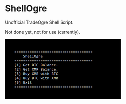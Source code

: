 # ShellOgre
Unofficial TradeOgre Shell Script.

Not done yet, not for use (currently).

![ShellOgre](https://raw.githubusercontent.com/ShellCrypto/ShellOgre/master/shellogre.jpg)

